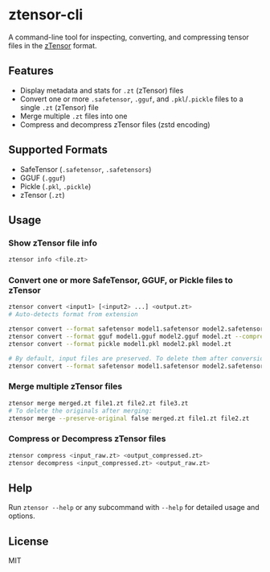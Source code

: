 # ztensor-cli

A command-line tool for inspecting, converting, and compressing tensor files in the [zTensor](../README.md) format.

## Features
- Display metadata and stats for `.zt` (zTensor) files
- Convert one or more `.safetensor`, `.gguf`, and `.pkl`/`.pickle` files to a single `.zt` (zTensor) file
- Merge multiple `.zt` files into one
- Compress and decompress zTensor files (zstd encoding)

## Supported Formats
- SafeTensor (`.safetensor`, `.safetensors`)
- GGUF (`.gguf`)
- Pickle (`.pkl`, `.pickle`)
- zTensor (`.zt`)

## Usage

### Show zTensor file info

```sh
ztensor info <file.zt>
```

### Convert one or more SafeTensor, GGUF, or Pickle files to zTensor

```sh
ztensor convert <input1> [<input2> ...] <output.zt>
# Auto-detects format from extension

ztensor convert --format safetensor model1.safetensor model2.safetensor model.zt
ztensor convert --format gguf model1.gguf model2.gguf model.zt --compress
ztensor convert --format pickle model1.pkl model2.pkl model.zt

# By default, input files are preserved. To delete them after conversion:
ztensor convert --format safetensor model1.safetensor model2.safetensor model.zt --preserve-original false
```

### Merge multiple zTensor files

```sh
ztensor merge merged.zt file1.zt file2.zt file3.zt
# To delete the originals after merging:
ztensor merge --preserve-original false merged.zt file1.zt file2.zt
```

### Compress or Decompress zTensor files

```sh
ztensor compress <input_raw.zt> <output_compressed.zt>
ztensor decompress <input_compressed.zt> <output_raw.zt>
```

## Help

Run `ztensor --help` or any subcommand with `--help` for detailed usage and options.

## License
MIT

